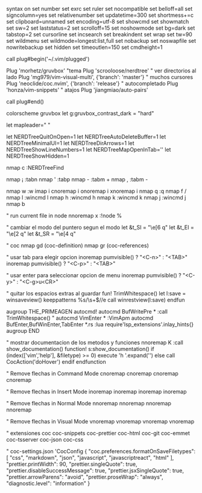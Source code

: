 syntax on
set number
set exrc
set ruler
set nocompatible
set belloff=all
set signcolumn=yes
set relativenumber
set updatetime=300
set shortmess+=c
set clipboard=unnamed
set encoding=utf-8
set showcmd
set showmatch
set sw=2
set laststatus=2
set scrolloff=15
set noshowmode
set bg=dark
set tabstop=2
set cursorline
set incsearch
set breakindent
set wrap
set tw=90
set wildmenu
set wildmode=longest:list,full
set nobackup
set noswapfile
set nowritebackup
set hidden
set timeoutlen=150
set cmdheight=1


call plug#begin('~/.vim/plugged')

Plug 'morhetz/gruvbox' "tema
Plug 'scrooloose/nerdtree' " ver directorios al lado
Plug 'mg979/vim-visual-multi', {'branch': 'master'} " muchos cursores
Plug 'neoclide/coc.nvim', {'branch': 'release'} " autocompletado
Plug 'honza/vim-snippets' " atajos
Plug 'jiangmiao/auto-pairs'

call plug#end()

colorscheme gruvbox
let g:gruvbox_contrast_dark = "hard"

let mapleader=" "

let NERDTreeQuitOnOpen=1
let NERDTreeAutoDeleteBuffer=1
let NERDTreeMinimalUI=1
let NERDTreeDirArrows=1
let NERDTreeShowLineNumbers=1
let NERDTreeMapOpenInTab='<tab>'
let NERDTreeShowHidden=1

nmap <leader>c :NERDTreeFind<ENTER>

nmap ¡ :tabn <CR>
nmap ' :tabp <CR>
nmap - :tabm + <CR>
nmap , :tabm - <CR>

nmap <leader>w :w<ENTER>
imap <Space>i <Esc>
cnoremap <Space>i <Esc>
onoremap <Space>i <Esc>
xnoremap <Space>i <Esc>
nmap <leader>q :q<ENTER>
nmap <leader>f /
nmap <leader>l :wincmd l<ENTER>
nmap <leader>h :wincmd h<ENTER>
nmap <leader>k :wincmd k<ENTER>
nmap <leader>j :wincmd j<ENTER>
nmap <leader>b <C-v>

" run current file in node
nnoremap <Leader>x :!node %<cr>

" cambiar el modo del puntero segun el modo
let &t_SI = "\e[6 q"
let &t_EI = "\e[2 q"
let &t_SR = "\e[4 q"

" coc
nmap <silent> gd <Plug>(coc-definition)
nmap <silent> gr <Plug>(coc-references)

" usar tab para elegir opcion
inoremap <expr> <TAB> pumvisible() ? "\<C-n>" : "\<TAB>"
inoremap <expr> <S-TAB> pumvisible() ? "\<C-p>" : "\<TAB>"


" usar enter para seleccionar opcion de menu
inoremap <expr> <CR> pumvisible() ? "\<C-y>" : "\<C-g>u\<CR>"

" quitar los espacios extras al guardar
fun! TrimWhitespace()
    let l:save = winsaveview()
    keeppatterns %s/\s\+$//e
    call winrestview(l:save)
endfun

augroup THE_PRIMEAGEN
    autocmd!
    autocmd BufWritePre * :call TrimWhitespace()
    " autocmd VimEnter * :VimApm
    autocmd BufEnter,BufWinEnter,TabEnter *.rs :lua require'lsp_extensions'.inlay_hints{}
augroup END


" mostrar documentacion de los metodos y funciones
nnoremap <silent> K :call <SID>show_documentation()<CR>
function! s:show_documentation()
if (index(['vim','help'], &filetype) >= 0)
execute 'h '.expand('<cword>')
else
call CocAction('doHover')
endif
endfunction


" Remove  flechas in Command Mode
cnoremap <Down> <Nop>
cnoremap <Left> <Nop>
cnoremap <Right> <Nop>
cnoremap <Up> <Nop>

" Remove flechas in Insert Mode
inoremap <Down> <Nop>
inoremap <Left> <Nop>
inoremap <Right> <Nop>
inoremap <Up> <Nop>

" Remove flechas in Normal Mode
nnoremap <Down> <Nop>
nnoremap <Left> <Nop>
nnoremap <Right> <Nop>
nnoremap <Up> <Nop>

" Remove flechas in Visual Mode
vnoremap <Down> <Nop>
vnoremap <Left> <Nop>
vnoremap <Right> <Nop>
vnoremap <Up> <Nop>



" extensiones coc
coc-snippets coc-prettier coc-html coc-git coc-emmet coc-tsserver coc-json coc-css

" coc-settings.json 'CocConfig
{
  "coc.preferences.formatOnSaveFiletypes": [
    "css",
    "markdown",
    "json",
    "javascript",
    "javascriptreact",
    "html"
  ],
  "prettier.printWidth": 90,
  "prettier.singleQuote": true,
  "prettier.disableSuccessMessage": true,
  "prettier.jsxSingleQuote": true,
  "prettier.arrowParens": "avoid",
  "prettier.proseWrap": "always",
  "diagnostic.level": "information"
}
